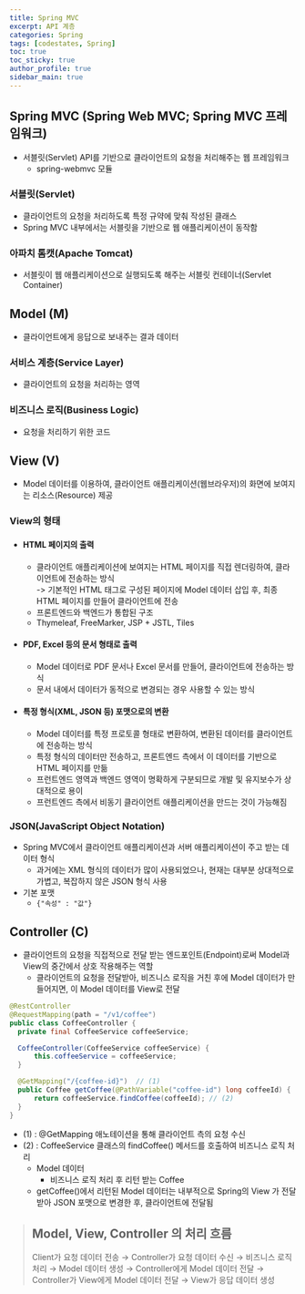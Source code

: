 ```yaml
---
title: Spring MVC
excerpt: API 계층
categories: Spring
tags: [codestates, Spring]
toc: true
toc_sticky: true
author_profile: true
sidebar_main: true
---
```

## Spring MVC (Spring Web MVC; Spring MVC 프레임워크)
- 서블릿(Servlet) API를 기반으로 클라이언트의 요청을 처리해주는 웹 프레임워크
  - spring-webmvc 모듈

### 서블릿(Servlet)
- 클라이언트의 요청을 처리하도록 특정 규약에 맞춰 작성된 클래스 
- Spring MVC 내부에서는 서블릿을 기반으로 웹 애플리케이션이 동작함  

### 아파치 톰캣(Apache Tomcat)
- 서블릿이 웹 애플리케이션으로 실행되도록 해주는 서블릿 컨테이너(Servlet Container)

## Model (M)
- 클라이언트에게 응답으로 보내주는 결과 데이터

### 서비스 계층(Service Layer)
- 클라이언트의 요청을 처리하는 영역

### 비즈니스 로직(Business Logic)
- 요청을 처리하기 위한 코드 

## View (V)
- Model 데이터를 이용하여, 클라이언트 애플리케이션(웹브라우저)의 화면에 보여지는 리소스(Resource) 제공

### View의 형태
- #### HTML 페이지의 출력
  - 클라이언트 애플리케이션에 보여지는 HTML 페이지를 직접 렌더링하여, 클라이언트에 전송하는 방식  
  -> 기본적인 HTML 태그로 구성된 페이지에 Model 데이터 삽입 후, 최종 HTML 페이지를 만들어 클라이언트에 전송
  - 프론트엔드와 백엔드가 통합된 구조
  - Thymeleaf, FreeMarker, JSP + JSTL, Tiles
- #### PDF, Excel 등의 문서 형태로 출력
  - Model 데이터로 PDF 문서나 Excel 문서를 만들어, 클라이언트에 전송하는 방식
  - 문서 내에서 데이터가 동적으로 변경되는 경우 사용할 수 있는 방식
- #### 특정 형식(XML, JSON 등) 포맷으로의 변환
  - Model 데이터를 특정 프로토콜 형태로 변환하여, 변환된 데이터를 클라이언트에 전송하는 방식
  - 특정 형식의 데이터만 전송하고, 프론트엔드 측에서 이 데이터를 기반으로 HTML 페이지를 만듦
  - 프런트엔드 영역과 백엔드 영역이 명확하게 구분되므로 개발 및 유지보수가 상대적으로 용이
  - 프런트엔드 측에서 비동기 클라이언트 애플리케이션을 만드는 것이 가능해짐

### JSON(JavaScript Object Notation)
- Spring MVC에서 클라이언트 애플리케이션과 서버 애플리케이션이 주고 받는 데이터 형식
  - 과거에는 XML 형식의 데이터가 많이 사용되었으나, 현재는 대부분 상대적으로 가볍고, 복잡하지 않은 JSON 형식 사용
- 기본 포맷
  - ```{"속성" : "값"}```

## Controller (C)
 - 클라이언트의 요청을 직접적으로 전달 받는 엔드포인트(Endpoint)로써 Model과 View의 중간에서 상호 작용해주는 역할  
   - 클라이언트의 요청을 전달받아, 비즈니스 로직을 거친 후에 Model 데이터가 만들어지면, 이 Model 데이터를 View로 전달

```Java
@RestController  
@RequestMapping(path = "/v1/coffee")  
public class CoffeeController {                 
  private final CoffeeService coffeeService;

  CoffeeController(CoffeeService coffeeService) {
      this.coffeeService = coffeeService;
  }

  @GetMapping("/{coffee-id}")  // (1)
  public Coffee getCoffee(@PathVariable("coffee-id") long coffeeId) {
      return coffeeService.findCoffee(coffeeId); // (2)
  }
}
```

- (1) : @GetMapping 애노테이션을 통해 클라이언트 측의 요청 수신
- (2) : CoffeeService 클래스의 findCoffee() 메서드를 호출하여 비즈니스 로직 처리
  - Model 데이터
    - 비즈니스 로직 처리 후 리턴 받는 Coffee 
  - getCoffee()에서 리턴된 Model 데이터는 내부적으로 Spring의 View 가 전달받아 JSON 포맷으로 변경한 후, 클라이언트에 전달됨

> ## Model, View, Controller 의 처리 흐름 
> Client가 요청 데이터 전송
→ Controller가 요청 데이터 수신 → 비즈니스 로직 처리 → Model 데이터 생성
→ Controller에게 Model 데이터 전달 → Controller가 View에게 Model 데이터 전달
→ View가 응답 데이터 생성